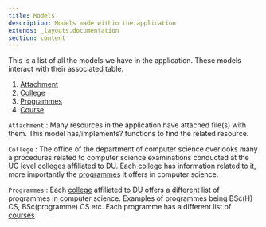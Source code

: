 ```yaml
---
title: Models
description: Models made within the application
extends: _layouts.documentation
section: content
---
```


This is a list of all the models we have in the application. These models interact with their associated table. 

1. [Attachment](#attachment) 
2. [College](#college)
3. [Programmes](#programmes)
4. [Course](#course)



<a name="attachment"></a>
`Attachment` : Many resources in the application have attached file(s) with them. This model has/implements? functions to find the related resource. 

<a name="college"></a>
`College` : The office of the department of computer science overlooks many a procedures related to computer science examinations conducted at the UG level colleges affiliated to DU. Each college has information related to it, more importantly the [programmes](#programmes) it offers in computer science.

<a name="Programmes"></a>
`Programmes` : Each [college](#college) affiliated to DU offers a different list of programmes in computer science. Examples of programmes being BSc(H) CS, BSc(programme) CS etc. Each programme has a different list of [courses](#course)